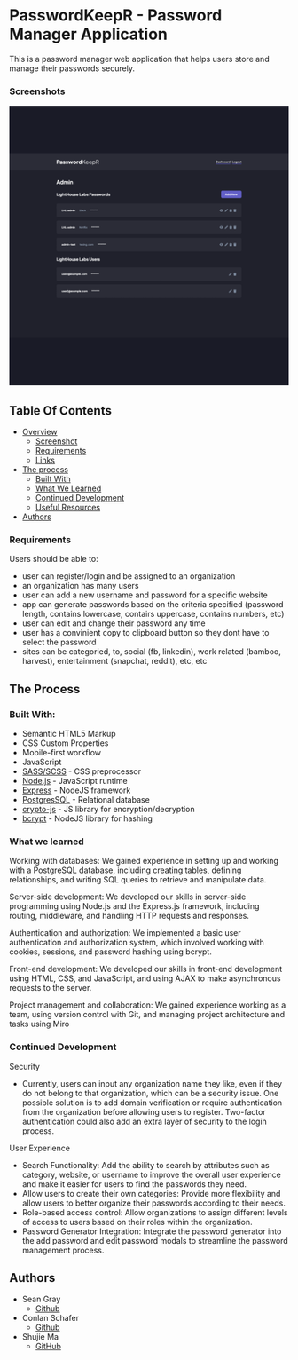 # PasswordKeepR - Password Manager Application

This is a password manager web application that helps users store and manage their passwords securely.

### Screenshots

![](./public/assets/screenshots.gif)

## Table Of Contents

- [Overview](#overview)
  - [Screenshot](#screenshot)
  - [Requirements](#the-challenge)
  - [Links](#links)
- [The process](#my-process)
  - [Built With](#built-with)
  - [What We Learned](#what-we-learned)
  - [Continued Development](#continued-development)
  - [Useful Resources](#useful-resources)
- [Authors](#authors)

### Requirements

Users should be able to:

- user can register/login and be assigned to an organization
- an organization has many users
- user can add a new username and password for a specific website
- app can generate passwords based on the criteria specified (password length, contains lowercase, contairs uppercase, contains numbers, etc)
- user can edit and change their password any time
- user has a convinient copy to clipboard button so they dont have to select the password
- sites can be categoried, to, social (fb, linkedin), work related (bamboo, harvest), entertainment (snapchat, reddit), etc, etc


## The Process

### Built With:

- Semantic HTML5 Markup
- CSS Custom Properties
- Mobile-first workflow
- JavaScript
- [SASS/SCSS](https://sass-lang.com/) - CSS preprocessor
- [Node.js](https://nodejs.org/en) - JavaScript runtime
- [Express](https://expressjs.com/) - NodeJS framework
- [PostgresSQL](https://www.postgresql.org/) - Relational database
- [crypto-js](https://www.npmjs.com/package/crypto-js) - JS library for encryption/decryption
- [bcrypt](https://www.npmjs.com/package/bcrypt) - NodeJS library for hashing

### What we learned

Working with databases: We gained experience in setting up and working with a PostgreSQL database, including creating tables, defining relationships, and writing SQL queries to retrieve and manipulate data.

Server-side development: We developed our skills in server-side programming using Node.js and the Express.js framework, including routing, middleware, and handling HTTP requests and responses.

Authentication and authorization: We implemented a basic user authentication and authorization system, which involved working with cookies, sessions, and password hashing using bcrypt.

Front-end development: We developed our skills in front-end development using HTML, CSS, and JavaScript, and using AJAX to make asynchronous requests to the server.

Project management and collaboration: We gained experience working as a team, using version control with Git, and managing project architecture and tasks using Miro

### Continued Development

Security

- Currently, users can input any organization name they like, even if they do not belong to that organization, which can be a security issue. One possible solution is to add domain verification or require authentication from the organization before allowing users to register. Two-factor authentication could also add an extra layer of security to the login process.

User Experience

- Search Functionality: Add the ability to search by attributes such as category, website, or username to improve the overall user experience and make it easier for users to find the passwords they need.
- Allow users to create their own categories: Provide more flexibility and allow users to better organize their passwords according to their needs.
- Role-based access control: Allow organizations to assign different levels of access to users based on their roles within the organization.
- Password Generator Integration: Integrate the password generator into the add password and edit password modals to streamline the password management process.

## Authors

- Sean Gray
  - [Github](https://github.com/seangray-dev)
- Conlan Schafer
  - [Github](https://github.com/ConlanSchool)
- Shujie Ma
  - [GitHub](https://github.com/shujie1st)
